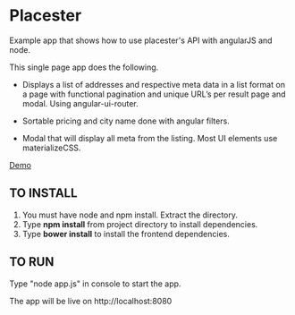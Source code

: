 # Placester
Example app that shows how to use placester's API with angularJS and node.

This single page app does the following.

- Displays a list of addresses and respective meta data in a list format on a page with
functional pagination and unique URL’s per result page and modal. Using angular-ui-router.

- Sortable pricing and city name done with angular filters.

- Modal that will display all meta from the listing. Most UI elements use materializeCSS.

[Demo](http://placester.gferreira.me/)

## TO INSTALL
1. You must have node and npm install. Extract the directory.
2. Type **npm install** from project directory to install dependencies.
3. Type **bower install** to install the frontend dependencies.


## TO RUN
Type "node app.js" in console to start the app.

The app will be live on http://localhost:8080

